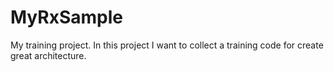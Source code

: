 # MyRxSample
My training project.
In this project I want to collect a training code for create great architecture.
